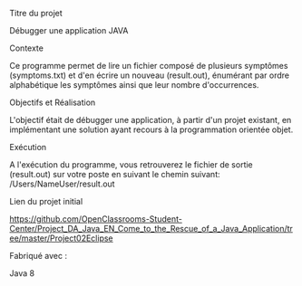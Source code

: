 Titre du projet

Débugger une application JAVA

Contexte

Ce programme permet de lire un fichier composé de plusieurs symptômes (symptoms.txt) et d'en écrire un nouveau (result.out), énumérant par ordre alphabétique les symptômes ainsi que leur nombre d'occurrences.

Objectifs et Réalisation

L'objectif était de débugger une application, à partir d'un projet existant, en implémentant une solution ayant recours à la programmation orientée objet.

Exécution

A l'exécution du programme, vous retrouverez le fichier de sortie (result.out) sur votre poste en suivant le chemin suivant: /Users/NameUser/result.out

Lien du projet initial

https://github.com/OpenClassrooms-Student-Center/Project_DA_Java_EN_Come_to_the_Rescue_of_a_Java_Application/tree/master/Project02Eclipse

Fabriqué avec :

Java 8
